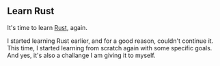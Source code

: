 ## Learn Rust

It's time to learn [Rust](https://www.rust-lang.org/), again. 

I started learning Rust earlier, and for a good reason, couldn't continue it. This time, I started learning from scratch again with some specific goals. And yes, it's also a challange I am giving it to myself.